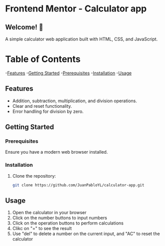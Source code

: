 # Frontend Mentor - Calculator app

## Welcome! 👋

A simple calculator web application built with HTML, CSS, and JavaScript.

# Table of Contents

-[Features](#features) -[Getting Started](#getting-started) -[Prerequisites](#prerequisites) -[Installation](#installation) -[Usage](#usage)

## Features

- Addition, subtraction, multiplication, and division operations.
- Clear and reset functionality.
- Error handling for division by zero.

## Getting Started

### Prerequisites

Ensure you have a modern web browser installed.

### Installation

1. Clone the repository:

   ```bash
   git clone https://github.com/JuanPabloYL/calculator-app.git
   ```

## Usage

1. Open the calculator in your browser
2. Click on the number buttons to input numbers
3. Click on the operation buttons to perform calculations
4. Clikc on "=" to see the result
5. Use "del" to delete a number on the current input, and "AC" to reset the calculator
